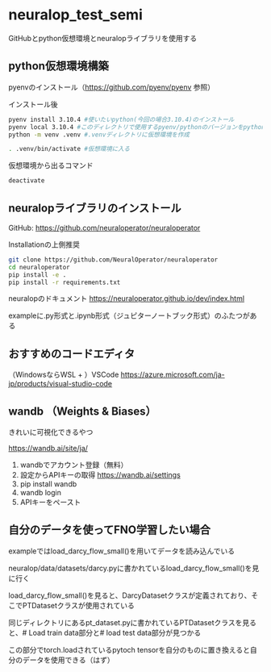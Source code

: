 # neuralop_test_semi

GitHubとpython仮想環境とneuralopライブラリを使用する

## python仮想環境構築

pyenvのインストール（https://github.com/pyenv/pyenv 参照）

インストール後

```bash
pyenv install 3.10.4 #使いたいpython(今回の場合3.10.4)のインストール
pyenv local 3.10.4 #このディレクトリで使用するpyenv/pythonのバージョンをpython3.10.4に設定
python -m venv .venv #.venvディレクトリに仮想環境を作成

. .venv/bin/activate #仮想環境に入る
```

仮想環境から出るコマンド
```bash
deactivate
```

## neuralopライブラリのインストール
GitHub: https://github.com/neuraloperator/neuraloperator

Installationの上側推奨
```bash
git clone https://github.com/NeuralOperator/neuraloperator
cd neuraloperator
pip install -e .
pip install -r requirements.txt
```

neuralopのドキュメント https://neuraloperator.github.io/dev/index.html

exampleに.py形式と.ipynb形式（ジュピターノートブック形式）のふたつがある

## おすすめのコードエディタ

（WindowsならWSL + ）VSCode https://azure.microsoft.com/ja-jp/products/visual-studio-code

## wandb （Weights & Biases）

きれいに可視化できるやつ

https://wandb.ai/site/ja/

1. wandbでアカウント登録（無料）
2. 設定からAPIキーの取得 https://wandb.ai/settings
3. pip install wandb
4. wandb login
5. APIキーをペースト

## 自分のデータを使ってFNO学習したい場合

exampleではload_darcy_flow_small()を用いてデータを読み込んでいる

neuralop/data/datasets/darcy.pyに書かれているload_darcy_flow_small()を見に行く

load_darcy_flow_small()を見ると、DarcyDatasetクラスが定義されており、そこでPTDatasetクラスが使用されている

同じディレクトリにあるpt_dataset.pyに書かれているPTDatasetクラスを見ると、# Load train data部分と# load test data部分が見つかる

この部分でtorch.loadされているpytoch tensorを自分のものに置き換えると自分のデータを使用できる（はず）

